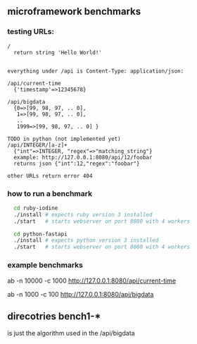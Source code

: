 ## microframework benchmarks

### testing URLs:

```
/
  return string 'Hello World!'


everything under /api is Content-Type: application/json:

/api/current-time  
  {'timestamp'=>12345678}

/api/bigdata  
  {0=>[99, 98, 97, .. 0],  
   1=>[99, 98, 97, .. 0],  
   ..  
   1999=>[99, 98, 97, .. 0] }  

TODO in python (not implemented yet)  
/api/INTEGER/[a-z]+  
  {"int"=>INTEGER, "regex"=>"matching_string"}  
  example: http://127.0.0.1:8080/api/12/foobar  
  returns json {"int":12,"regex":"foobar"}  

other URLs return error 404
```

### how to run a benchmark

```bash
  cd ruby-iodine  
  ./install # expects ruby version 3 installed  
  ./start   # starts webserver on port 8080 with 4 workers
```

```bash
  cd python-fastapi  
  ./install # expects python version 3 installed  
  ./start   # starts webserver on port 8080 with 4 workers
```

### example benchmarks

ab -n 10000 -c 1000 http://127.0.0.1:8080/api/current-time

ab -n 1000 -c 100 http://127.0.0.1:8080/api/bigdata


## direcotries bench1-*

is just the algorithm used in the /api/bigdata

